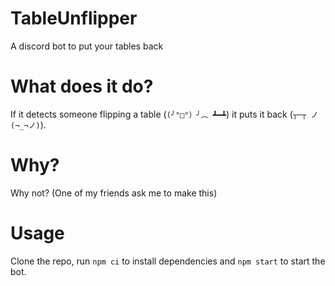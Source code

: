# TableUnflipper
A discord bot to put your tables back

# What does it do?
If it detects someone flipping a table (`(╯°□°）╯︵ ┻━┻`) it puts it back (`┬─┬ ノ(¬_¬ノ)`).

# Why?
Why not?
(One of my friends ask me to make this)

# Usage
Clone the repo, run `npm ci` to install dependencies and `npm start` to start the bot.
